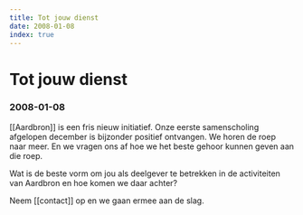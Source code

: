 ```yaml
---
title: Tot jouw dienst
date: 2008-01-08
index: true
---
```


# Tot jouw dienst
### 2008-01-08

[[Aardbron]] is een fris nieuw initiatief. Onze eerste samenscholing afgelopen december is bijzonder positief ontvangen. We horen de roep naar meer. En we vragen ons af hoe we het beste gehoor kunnen geven aan die roep.

Wat is de beste vorm om jou als deelgever te betrekken in de activiteiten van Aardbron en hoe komen we daar achter?

Neem [[contact]] op en we gaan ermee aan de slag.
